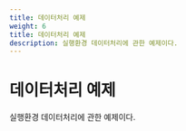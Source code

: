 ```yaml
---
title: 데이터처리 예제
weight: 6
title: 데이터처리 예제
description: 실행환경 데이터처리에 관한 예제이다.
---
```

# 데이터처리 예제

실행환경 데이터처리에 관한 예제이다.